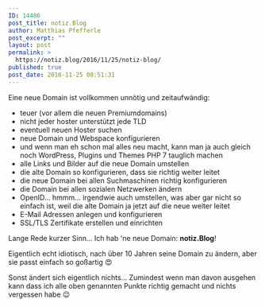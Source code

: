 ```yaml
---
ID: 14486
post_title: notiz.Blog
author: Matthias Pfefferle
post_excerpt: ""
layout: post
permalink: >
  https://notiz.blog/2016/11/25/notiz-blog/
published: true
post_date: 2016-11-25 08:51:31
---
```

Eine neue Domain ist vollkommen unnötig und zeitaufwändig:
<ul>
	<li>teuer (vor allem die neuen Premiumdomains)</li>
	<li>nicht jeder hoster unterstützt jede TLD</li>
	<li>eventuell neuen Hoster suchen</li>
	<li>neue Domain und Webspace konfigurieren</li>
	<li>und wenn man eh schon mal alles neu macht, kann man ja auch gleich noch WordPress, Plugins und Themes PHP 7 tauglich machen</li>
	<li>alle Links und Bilder auf die neue Domain umstellen</li>
	<li>die alte Domain so konfigurieren, dass sie richtig weiter leitet</li>
	<li>die neue Domain bei allen Suchmaschinen richtig konfigurieren</li>
	<li>die Domain bei allen sozialen Netzwerken ändern</li>
	<li>OpenID... hmmm... irgendwie auch umstellen, was aber gar nicht so einfach ist, weil die alte Domain ja jetzt auf die neue weiter leitet</li>
	<li>E-Mail Adressen anlegen und konfigurieren</li>
	<li>SSL/TLS Zertifikate erstellen und einrichten</li>
</ul>
Lange Rede kurzer Sinn... Ich hab 'ne neue Domain: <strong>notiz.Blog</strong>!

Eigentlich echt idiotisch, nach über 10 Jahren seine Domain zu ändern, aber sie passt einfach so goßartig &#x1f60d;

Sonst ändert sich eigentlich nichts... Zumindest wenn man davon ausgehen kann dass ich alle oben genannten Punkte richtig gemacht und nichts vergessen habe &#x1f609;